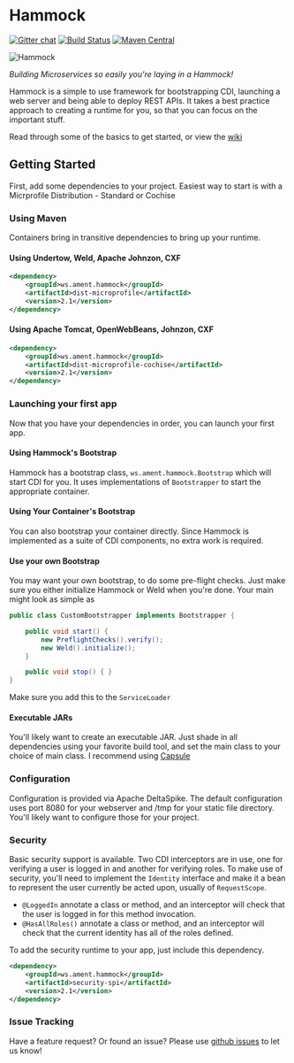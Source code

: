 Hammock
=======

[![Gitter chat](https://badges.gitter.im/hammock-project/gitter.png)](https://gitter.im/hammock-project/Lobby)
[![Build Status](https://travis-ci.org/hammock-project/hammock.png)](https://travis-ci.org/hammock-project/hammock)
[![Maven Central](https://img.shields.io/maven-central/v/ws.ament.hammock/hammock-core.svg)](http://search.maven.org/#search%7Cga%7C1%7Cws.ament.hammock)

![Hammock](https://hammock-project.github.io/img/src/Large.png)

_Building Microservices so easily you're laying in a Hammock!_

Hammock is a simple to use framework for bootstrapping CDI, launching a web server and being able to deploy REST APIs.  It takes a best practice approach to creating a runtime for you, so that you can focus on the important stuff.

Read through some of the basics to get started, or view the [wiki](https://github.com/hammock-project/hammock/wiki)

## Getting Started

First, add some dependencies to your project.  Easiest way to start is with a Micrprofile Distribution - Standard or Cochise

### Using Maven

Containers bring in transitive dependencies to bring up your runtime.

#### Using Undertow, Weld, Apache Johnzon, CXF

```xml
<dependency>
    <groupId>ws.ament.hammock</groupId>
    <artifactId>dist-microprofile</artifactId>
    <version>2.1</version>
</dependency>
```

#### Using Apache Tomcat, OpenWebBeans, Johnzon, CXF

```xml
<dependency>
    <groupId>ws.ament.hammock</groupId>
    <artifactId>dist-microprofile-cochise</artifactId>
    <version>2.1</version>
</dependency>
```

### Launching your first app

Now that you have your dependencies in order, you can launch your first app.  

#### Using Hammock's Bootstrap

Hammock has a bootstrap class, `ws.ament.hammock.Bootstrap` which will start CDI for you.  It uses implementations of `Bootstrapper` to start the appropriate container.

#### Using Your Container's Bootstrap

You can also bootstrap your container directly.  Since Hammock is implemented as a suite of CDI components, no extra work is required.

#### Use your own Bootstrap

You may want your own bootstrap, to do some pre-flight checks.  Just make sure you either initialize Hammock or Weld when you're done.  Your main might look as simple as

```java
public class CustomBootstrapper implements Bootstrapper {

    public void start() {
        new PreflightChecks().verify();
        new Weld().initialize();
    }

    public void stop() { }
}
```

Make sure you add this to the `ServiceLoader`

#### Executable JARs

You'll likely want to create an executable JAR.  Just shade in all dependencies using your favorite build tool, and set the main class to your choice of main class.  I recommend using [Capsule](http://www.capsule.io/)

### Configuration

Configuration is provided via Apache DeltaSpike.  The default configuration uses port 8080 for your webserver and /tmp for your static file directory.  You'll likely want to configure those for your project.

### Security

Basic security support is available.  Two CDI interceptors are in use, one for verifying a user is logged in and another for verifying roles.  To make use of security, you'll need to implement the `Identity` interface and make it a bean to represent the user currently be acted upon, usually of `RequestScope`.  
* `@LoggedIn` annotate a class or method, and an interceptor will check that the user is logged in for this method invocation.
* `@HasAllRoles()` annotate a class or method, and an interceptor will check that the current identity has all of the roles defined.

To add the security runtime to your app, just include this dependency.

```xml
<dependency>
    <groupId>ws.ament.hammock</groupId>
    <artifactId>security-spi</artifactId>
    <version>2.1</version>
</dependency>
```

### Issue Tracking

Have a feature request? Or found an issue? Please use [github issues](https://github.com/hammock-project/hammock/issues) to let us know!